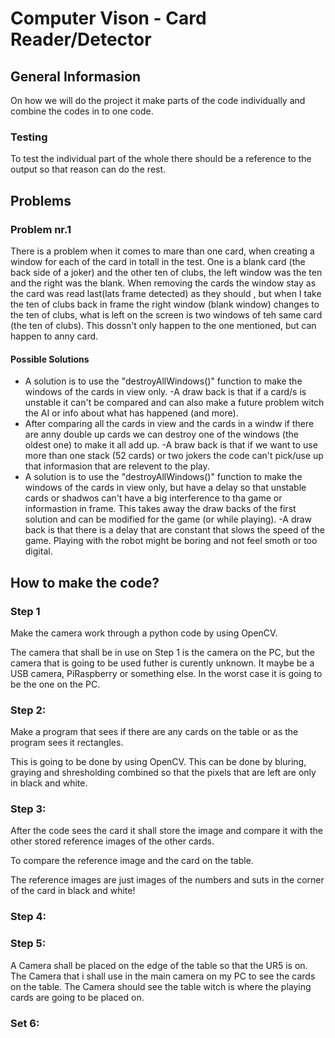 # Computer Vison - Card Reader/Detector

## General Informasion

On how we will do the project it make parts of the code individually
and combine the codes in to one code.

### Testing

To test the individual part of the whole there should be a reference to 
the output so that reason can do the rest.

## Problems

### Problem nr.1

There is a problem when it comes to mare than one card, when creating a window for each of the card in totall in the test.
One is a blank card (the back side of a joker) and the other ten of clubs, the left window was the ten and the right was the blank.
When removing the cards the window stay as the card was read last(lats frame detected) as they should , but when I take the ten of clubs back in frame the right window (blank window)
changes to the ten of clubs, what is left on the screen is two windows of teh same card (the ten of clubs). This dossn't only happen to the one mentioned, but can happen to anny card.


#### Possible Solutions

- A solution is to use the "destroyAllWindows()" function to make the windows of the cards in view only.
    -A draw back is that if a card/s is unstable it can't be compared and can also make a future problem witch the AI or info about what has happened (and more).
- After comparing all the cards in view and the cards in a windw if there are anny double up cards we can destroy one of the windows (the oldest one) to make it all add up.
    -A braw back is that if we want to use more than one stack (52 cards) or two jokers the code can't pick/use up that informasion that are relevent to the play.
- A solution is to use the "destroyAllWindows()" function to make the windows of the cards in view only, but have a delay so that unstable cards or shadwos can't have a big interference
  to tha game or informastion in frame. This takes away the draw backs of the first solution and can be modified for the game (or while playing).
    -A draw back is that there is a delay that are constant that slows the speed of the game. Playing with the robot might be boring and not feel smoth or too digital.
    
## How to make the code?

### Step 1

Make the camera work through a python code by using OpenCV.

The camera that shall be in use on Step 1 is the camera on the PC,
but the camera that is going to be used futher is curently unknown. 
It maybe be a USB camera, PiRaspberry or something else.
In the worst case it is going to be the one on the PC.

### Step 2:

Make a program that sees if there are any cards on the table or as the program sees it rectangles. 

This is going to be done by using OpenCV.
This can be done by bluring, graying and shresholding combined 
so that the pixels that are left are only in black and white.


### Step 3:

After the code sees the card it shall store the image and compare it 
with the other stored reference images of the other cards. 

To compare the reference image and the card on the table. 

The reference images are just images of the numbers and suts in the corner of the card in black and white!

### Step 4:



### Step 5:

A Camera shall be placed on the edge of the table so that the UR5 is on.
The Camera that i shall use in the main camera on my PC to see the cards on the table.
The Camera should see the table witch is where the playing cards are going to be placed on.

### Set 6:




